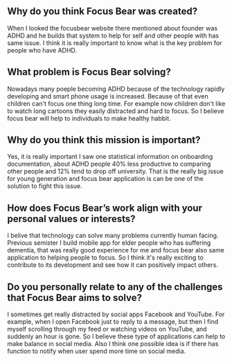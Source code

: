 ## Why do you think Focus Bear was created?

When I looked the focusbear website there mentioned about founder was ADHD and he builds that system to help for self and other people with has same issue. I think it is really important to know what is the key problem for people who have ADHD.

## What problem is Focus Bear solving?

Nowadays many poeple becoming ADHD because of the technology rapidly developing and smart phone usage is increased. Because of that even children can't focus one thing long time. For example now children don't like to watch long cartoons they easily distracted and hard to focus. So I believe focus bear will help to individuals to make healthy habbit.

## Why do you think this mission is important?

Yes, it is really important I saw one statistical information on onboarding documentation, about ADHD people 40% less productive to comparing other people and 12% tend to drop off university. That is the really big issue for young generation and focus bear application is can be one of the solution to fight this issue.

## How does Focus Bear’s work align with your personal values or interests?

I belive that technology can solve many problems currently human facing. Previous semister I build mobile app for elder people who has suffering dementia, that was really good experience for me and focus bear also same application to helping people to focus. So I think it's really exciting to contribute to its development and see how it can positively impact others.

## Do you personally relate to any of the challenges that Focus Bear aims to solve?

I sometimes get really distracted by social apps Facebook and YouTube. For example, when I open Facebook just to reply to a message, but then I find myself scrolling through my feed or watching videos on YouTube, and suddenly an hour is gone. So I believe these type of applications can help to make balance in social media. Also I think one possible idea is if there has function to notify when user spend more time on social media.
